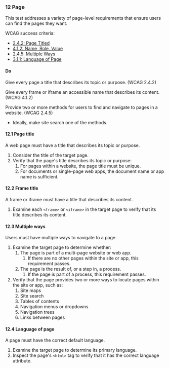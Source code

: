 ### 12 Page

This test addresses a variety of page-level requirements that ensure users can find the pages they want.

WCAG success criteria:

- [2.4.2: Page Titled](https://www.w3.org/WAI/WCAG21/Understanding/page-titled.html)
- [4.1.2: Name, Role, Value](https://www.w3.org/WAI/WCAG21/Understanding/name-role-value.html)
- [2.4.5: Multiple Ways](https://www.w3.org/WAI/WCAG21/Understanding/multiple-ways.html)
- [3.1.1: Language of Page](https://www.w3.org/WAI/WCAG21/Understanding/language-of-page.html)

#### Do

Give every page a title that describes its topic or purpose. (WCAG 2.4.2)

Give every frame or iframe an accessible name that describes its content.(WCAG 4.1.2)

Provide two or more methods for users to find and navigate to pages in a website. (WCAG 2.4.5)

- Ideally, make site search one of the methods.

#### 12.1 Page title

A web page must have a title that describes its topic or purpose.

1. Consider the title of the target page.
2. Verify that the page's title describes its topic or purpose:
    1. For pages within a website, the page title must be unique.
    2. For documents or single-page web apps, the document name or app name is sufficient.

#### 12.2 Frame title

A frame or iframe must have a title that describes its content.

1. Examine each `<frame>` or `<iframe>` in the target page to verify that its title describes its content.

#### 12.3 Multiple ways

Users must have multiple ways to navigate to a page.

1. Examine the target page to determine whether:
    1. The page is part of a multi-page website or web app.
        1. If there are no other pages within the site or app, this requirement passes.
    2. The page is the result of, or a step in, a process.
        1. If the page is part of a process, this requirement passes.
2. Verify that the page provides two or more ways to locate pages within the site or app, such as:
    1. Site maps
    2. Site search
    3. Tables of contents
    4. Navigation menus or dropdowns
    5. Navigation trees
    6. Links between pages

#### 12.4 Language of page

A page must have the correct default language.

1. Examine the target page to determine its primary language.
2. Inspect the page's `<html>` tag to verify that it has the correct language attribute.

